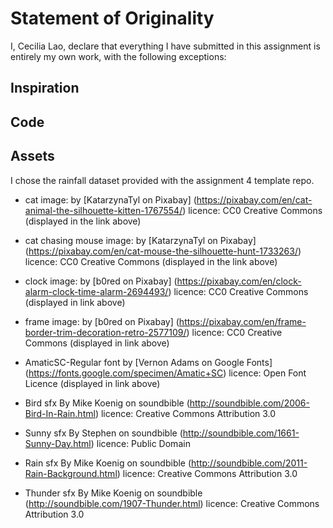 # Statement of Originality

I, Cecilia Lao, declare that everything I have submitted in this
assignment is entirely my own work, with the following exceptions:

## Inspiration

## Code

## Assets

I chose the rainfall dataset provided with the assignment 4 template repo.

- cat image:
by [KatarzynaTyl on Pixabay] (https://pixabay.com/en/cat-animal-the-silhouette-kitten-1767554/)
licence: CC0 Creative Commons (displayed in the link above)

- cat chasing mouse image:
by [KatarzynaTyl on Pixabay] (https://pixabay.com/en/cat-mouse-the-silhouette-hunt-1733263/)
licence: CC0 Creative Commons (displayed in the link above)

- clock image:
by [b0red on Pixabay] (https://pixabay.com/en/clock-alarm-clock-time-alarm-2694493/)
licence: CC0 Creative Commons (displayed in link above)

- frame image:
by [b0red on Pixabay] (https://pixabay.com/en/frame-border-trim-decoration-retro-2577109/)
licence: CC0 Creative Commons (displayed in link above)

- AmaticSC-Regular font
by [Vernon Adams on Google Fonts]
(https://fonts.google.com/specimen/Amatic+SC)
licence: Open Font Licence (displayed in link above)

- Bird sfx
By Mike Koenig on soundbible
(http://soundbible.com/2006-Bird-In-Rain.html)
licence: Creative Commons Attribution 3.0

- Sunny sfx
By Stephen on soundbible
(http://soundbible.com/1661-Sunny-Day.html)
licence: Public Domain

- Rain sfx
By Mike Koenig on soundbible
(http://soundbible.com/2011-Rain-Background.html)
licence: Creative Commons Attribution 3.0

- Thunder sfx
By Mike Koenig on soundbible
(http://soundbible.com/1907-Thunder.html)
licence: Creative Commons Attribution 3.0
